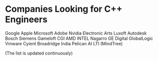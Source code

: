 # Companies Looking for C++ Engineers
Google
Apple
Microsoft
Adobe
Nvidia
Electronic Arts
Luxoft
Autodesk
Bosch
Siemens
Gameloft
CGI
AMD
INTEL
Nagarro
GE Digital
GlobalLogic
Vmware
Cyient
Broadridge India
Pelican AI
LTI (MindTree)

(The list is updated continuously)
